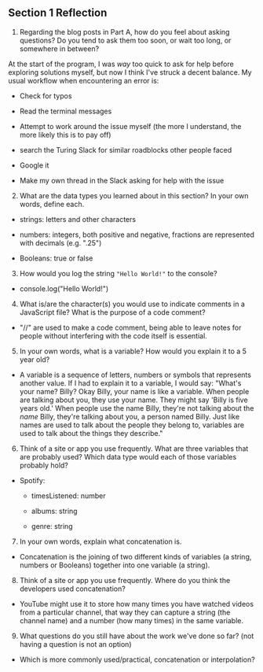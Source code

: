 ## Section 1 Reflection

1. Regarding the blog posts in Part A, how do you feel about asking questions? Do you tend to ask them too soon, or wait too long, or somewhere in between?

At the start of the program, I was *way* too quick to ask for help before exploring solutions myself, but now I think I've struck a decent balance. My usual workflow when encountering an error is:

- Check for typos

- Read the terminal messages

- Attempt to work around the issue myself (the more I understand, the more likely this is to pay off)

- search the Turing Slack for similar roadblocks other people faced

- Google it

- Make my own thread in the Slack asking for help with the issue


 2. What are the data types you learned about in this section? In your own words, define each.

- strings: letters and other characters

- numbers: integers, both positive and negative, fractions are represented with decimals (e.g. ".25")

- Booleans: true or false


3. How would you log the string `"Hello World!"` to the console?

- console.log("Hello World!")

4. What is/are the character(s) you would use to indicate comments in a JavaScript file? What is the purpose of a code comment?

- "//" are used to make a code comment, being able to leave notes for people without interfering with the code itself is essential.  

5. In your own words, what is a variable? How would you explain it to a 5 year old?

- A variable is a sequence of letters, numbers or symbols that represents another value. If I had to explain it to a variable, I would say:
"What's your name? Billy? Okay Billy, your name is like a variable. When people are talking about you, they use your name. They might say 'Billy is five years old.' When people use the name Billy, they're not talking about the *name* Billy, they're talking about you, a person named Billy. Just like names are used to talk about the people they belong to, variables are used to talk about the things they describe."

6. Think of a site or app you use frequently. What are three variables that are probably used? Which data type would each of those variables probably hold?

- Spotify:

  * timesListened: number  

  * albums: string

  * genre: string


7. In your own words, explain what concatenation is.

- Concatenation is the joining of two different kinds of variables (a string, numbers or Booleans) together into one variable (a string).

8. Think of a site or app you use frequently. Where do you think the developers used concatenation?

- YouTube might use it to store how many times you have watched videos from a particular channel, that way they can capture a string (the channel name) and a number (how many times) in the same variable.

9. What questions do you still have about the work we've done so far? (not having a question is not an option)

- Which is more commonly used/practical, concatenation or interpolation? 
